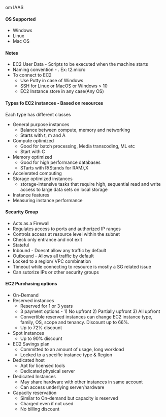 om
IAAS

#### OS Supported
- Windows
- Linux
- Mac OS

#### Notes

- EC2 User Data - Scripts to be executed when the machine starts
- Naming convention - <instance type><generation>.<resource size> Ex: t2.micro
- To connect to EC2
  - Use Putty in case of Windows
  - SSH for Linux or MacOS or Windows > 10
  - EC2 Instance store in any case(Any OS)
#### Types fo EC2 instances - Based on resources

Each type has different classes
- General purpose instances
  - Balance between compute, memory and networking
  - Starts with t, m and A
- Compute optimized
  - Good for batch processing, Media transcoding, ML etc
  - Start with C
- Memory optimized
  - Good for high performance databases
  - STarts with R(Stands for RAM),X
- Accelerated computing
- Storage optimized instances
  -  storage-intensive tasks that require high, sequential read and write access to large data sets on local storage
- Instance features
- Measuring instance performance

#### Security Group
- Acts as a Firewall
- Regulates access to ports and authorized IP ranges
- Controls access at resource level within the subnet
- Check only entrance and not exit  
- Stateful
- Inbound - Doesnt allow any traffic by default
- Outbound - Allows all traffic by default
- Locked to a region/ VPC combination
- Timeout while connecting to resource is mostly a SG related issue
- Can sutorize IPs or other security groups

#### EC2 Purchasing options
- On-Demand
- Reserved instances
  - Reserved for 1 or 3 years
  - 3 payment options - 1) No upfront 2) Partially upfront 3) All upfront
  - Convertible reserved instances can change EC2 instance type, family, OS, scope and tenancy. Discount up to 66%.
  - Up to 72% discount
- Spot Instances
  - Up to 90% discount
- EC2 Savings plan 
  - Committed to an amount of usage, long workload
  - Locked to a specific instance type & Region
- Dedicated host
  - Apt for licensed tools
  - Dedicated physical server
- Dedicated Instances
  - May share hardware with other instances in same account
  - Can access underlying server/hardware
- Capacity reservation
  - Similar to On-demand but capacity is reserved
  - Charged even if not used
  - No billing discount
